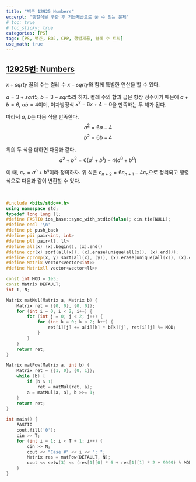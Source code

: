 ```yaml
---
title: "백준 12925 Numbers"
excerpt: "행렬식을 구한 후 거듭제곱으로 풀 수 있는 문제"
# toc: true
# toc_sticky: true
categories: [PS]
tags: [PS, 백준, BOJ, CPP, 행렬제곱, 켤레 수 트릭]
use_math: true
---
```


## [12925번: Numbers](https://www.acmicpc.net/problem/12925)
  
$x + sqrt{y}$ 꼴의 수는 켤레 수 $x - sqrt{y}$와 함께 특별한 연산을 할 수 있다.  

$a = 3 + sqrt{5}$, $b = 3 - sqrt{5}$라 하자. 켤레 수의 합과 곱은 항상 정수이기 때문에 $a + b = 6$, $ab = 4$이며, 이차방정식 $x^2 - 6x + 4 = 0$을 만족하는 두 해가 된다.  

따라서 $a$, $b$는 다음 식을 만족한다.
$$ a^2 = 6a - 4 $$
$$ b^2 = 6b - 4 $$  

위의 두 식을 더하면 다음과 같다. 
$$ a^2 + b^2 = 6(a^1 + b^1) - 4(a^0 + b^0) $$  

이 때, $c_n = a^n + b^n$이라 정의하자. 위 식은 $c_{n+2} = 6c_{n+1} - 4c_n$으로 정리되고 행렬 식으로 다음과 같이 변환할 수 있다.





<br>

```cpp
#include <bits/stdc++.h>
using namespace std;
typedef long long ll;
#define FASTIO ios_base::sync_with_stdio(false); cin.tie(NULL);
#define endl '\n'
#define pb push_back
#define pii pair<int, int>
#define pll pair<ll, ll>
#define all(x) (x).begin(), (x).end()
#define cpr(x) sort(all(x)), (x).erase(unique(all(x)), (x).end());
#define cprcmp(x, y) sort(all(x), (y)), (x).erase(unique(all(x)), (x).end());
#define Matrix vector<vector<int>>
#define Matrixll vector<vector<ll>>

const int MOD = 1e3;
const Matrix DEFAULT;
int T, N;

Matrix matMul(Matrix a, Matrix b) {
    Matrix ret = {{0, 0}, {0, 0}};
    for (int i = 0; i < 2; i++) {
        for (int j = 0; j < 2; j++) {
            for (int k = 0; k < 2; k++) {
                ret[i][j] += a[i][k] * b[k][j], ret[i][j] %= MOD;
            }
        }
    }
    return ret;
}

Matrix matPow(Matrix a, int b) {
    Matrix ret = {{1, 0}, {0, 1}};
    while (b) {
        if (b & 1)
            ret = matMul(ret, a);
        a = matMul(a, a), b >>= 1;
    }
    return ret;
}

int main() {
    FASTIO
    cout.fill('0');
    cin >> T;
    for (int i = 1; i < T + 1; i++) {
        cin >> N;
        cout << "Case #" << i << ": ";
        Matrix res = matPow(DEFAULT, N);
        cout << setw(3) << (res[1][0] * 6 + res[1][1] * 2 + 9999) % MOD << endl;
    }
}
```
  
<br>
<br>